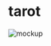 # tarot


![mockup](https://raw.githubusercontent.com/that-other-alexa/tarot/main/tarot_appflow_notes.png)

